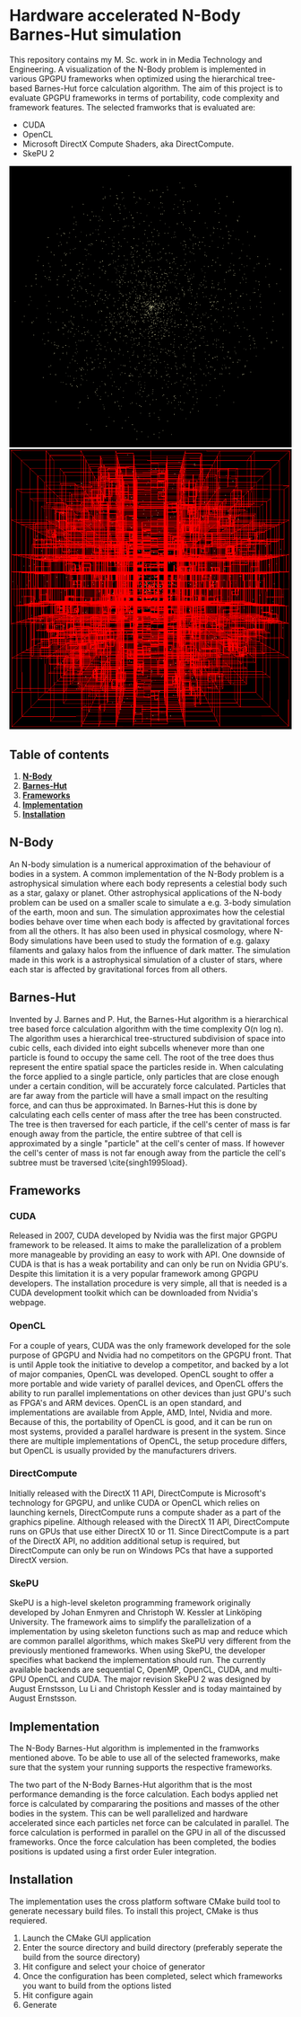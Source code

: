 # Hardware accelerated N-Body Barnes-Hut simulation
This repository contains my M. Sc. work in in Media Technology and Engineering.
A visualization of the N-Body problem is implemented in various GPGPU frameworks when optimized using the hierarchical tree-based Barnes-Hut force calculation algorithm. The aim of this project is to evaluate GPGPU frameworks in terms of portability, code complexity and framework features. The selected framworks that is evaluated are: 
* CUDA
* OpenCL
* Microsoft DirectX Compute Shaders, aka DirectCompute.
* SkePU 2

![Particle system](https://raw.githubusercontent.com/adamsdm/MSc-project/master/report/Method/Figs/PSNoBounds.png "Particle system")
![Particle system with bounds](https://raw.githubusercontent.com/adamsdm/MSc-project/master/report/Method/Figs/PSWithBounds.png "Particle system")


## Table of contents
1. **[N-Body](#n-body)**
2. **[Barnes-Hut](#barnes-hut)**
3. **[Frameworks](#frameworks)**
4. **[Implementation](#implementation)**
5. **[Installation](#installation)**


## N-Body
An N-body simulation is a numerical approximation of the behaviour of bodies in a system. A common implementation of the N-Body problem is a astrophysical simulation where each body represents a celestial body such as a star, galaxy or planet. Other astrophysical applications of the N-body problem can be used on a smaller scale to simulate a e.g. 3-body simulation of the earth, moon and sun. The simulation approximates how the celestial bodies behave over time when each body is affected by gravitational forces from all the others. It has also been used in physical cosmology, where N-Body simulations have been used to study the formation of e.g. galaxy filaments and galaxy halos from the influence of dark matter. The simulation made in this work is a astrophysical simulation of a cluster of stars, where each star is affected by gravitational forces from all others.

## Barnes-Hut
Invented by J. Barnes and P. Hut, the Barnes-Hut algorithm is a hierarchical tree based force calculation algorithm with the time complexity O(n log n). The algorithm uses a hierarchical tree-structured subdivision of space into cubic cells, each divided into eight subcells whenever more than one particle is found to occupy the same cell. The root of the tree does thus represent the entire spatial space the particles reside in. When calculating the force applied to a single particle, only particles that are close enough under a certain condition, will be accurately force calculated. Particles that are far away from the particle will have a small impact on the resulting force, and can thus be approximated. In Barnes-Hut this is done by calculating each cells center of mass after the tree has been constructed. The tree is then traversed for each particle, if the cell's center of mass is far enough away from the particle, the entire subtree of that cell is approximated by a single "particle" at the cell's center of mass. If however the cell's center of mass is not far enough away from the particle the cell's subtree must be traversed \cite{singh1995load}. 

## Frameworks
### CUDA 
Released in 2007, CUDA developed by Nvidia was the first major GPGPU framework to be released. It aims to make the parallelization of a problem more manageable by providing an easy to work with API. One downside of CUDA is that is has a weak portability and can only be run on Nvidia GPU's. Despite this limitation it is a very popular framework among GPGPU developers. The installation procedure is very simple, all that is needed is a CUDA development toolkit which can be downloaded from Nvidia's webpage.

### OpenCL 
For a couple of years, CUDA was the only framework developed for the sole purpose of GPGPU and Nvidia had no competitors on the GPGPU front. That is until Apple took the initiative to develop a competitor, and backed by a lot of major companies, OpenCL was developed. OpenCL sought to offer a more portable and wide variety of parallel devices, and OpenCL offers the ability to run parallel implementations on other devices than just GPU's such as FPGA's and ARM devices. OpenCL is an open standard, and implementations are available from Apple, AMD, Intel, Nvidia and more. Because of this, the portability of OpenCL is good, and it can be run on most systems, provided a parallel hardware is present in the system. Since there are multiple implementations of OpenCL, the setup procedure differs, but OpenCL is usually provided by the manufacturers drivers.

### DirectCompute
Initially released with the DirectX 11 API, DirectCompute is Microsoft's technology for GPGPU, and unlike CUDA or OpenCL which relies on launching kernels, DirectCompute runs a compute shader as a part of the graphics pipeline. Although released with the DirectX 11 API, DirectCompute runs on GPUs that use either DirectX 10 or 11. Since DirectCompute is a part of the DirectX API, no addition additional setup is required, but DirectCompute can only be run on Windows PCs that have a supported DirectX version.

### SkePU
SkePU is a high-level skeleton programming framework originally developed by Johan Enmyren and Christoph W. Kessler at Linköping University. The framework aims to simplify the parallelization of a implementation by using skeleton functions such as map and reduce which are common parallel algorithms, which makes SkePU very different from the previously mentioned frameworks. When using SkePU, the developer specifies what backend the implementation should run. The currently available backends are sequential C, OpenMP, OpenCL, CUDA, and multi-GPU OpenCL and CUDA. The major revision SkePU 2 was designed by August Ernstsson, Lu Li and Christoph Kessler and is today maintained by August Ernstsson.

## Implementation
The N-Body Barnes-Hut algorithm is implemented in the framworks mentioned above. To be able to use all of the selected frameworks, make sure that the system your running supports the respective frameworks. 

The two part of the N-Body Barnes-Hut algorithm that is the most performance demanding is the force calculation. Each bodys applied net force is calculated by compararing the positions and masses of the other bodies in the system. This can be well parallelized and hardware accelerated since each particles net force can be calculated in parallel. The force calculation is performed in parallel on the GPU in all of the discussed frameworks. Once the force calculation has been completed, the bodies positions is updated using a first order Euler integration.


## Installation
The implementation uses the cross platform software CMake build tool to generate necessary build files. To install this project, CMake is thus requiered. 

1. Launch the CMake GUI application
2. Enter the source directory and build directory (preferably seperate the build from the source directory)
3. Hit configure and select your choice of generator
4. Once the configuration has been completed, select which frameworks you want to build from the options listed
5. Hit configure again
6. Generate
